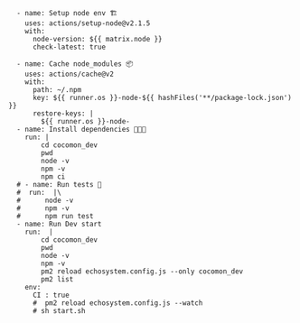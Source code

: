       - name: Setup node env 🏗
        uses: actions/setup-node@v2.1.5
        with:
          node-version: ${{ matrix.node }}
          check-latest: true

      - name: Cache node_modules 📦
        uses: actions/cache@v2
        with:
          path: ~/.npm
          key: ${{ runner.os }}-node-${{ hashFiles('**/package-lock.json') }}
          restore-keys: |
            ${{ runner.os }}-node-
      - name: Install dependencies 👨🏻‍💻
        run: |
            cd cocomon_dev
            pwd
            node -v
            npm -v
            npm ci
      # - name: Run tests 🧪
      #  run:  |\
      #      node -v
      #      npm -v
      #      npm run test      
      - name: Run Dev start
        run:  |
            cd cocomon_dev
            pwd
            node -v
            npm -v
            pm2 reload echosystem.config.js --only cocomon_dev
            pm2 list
        env:
          CI : true
          #  pm2 reload echosystem.config.js --watch
          # sh start.sh